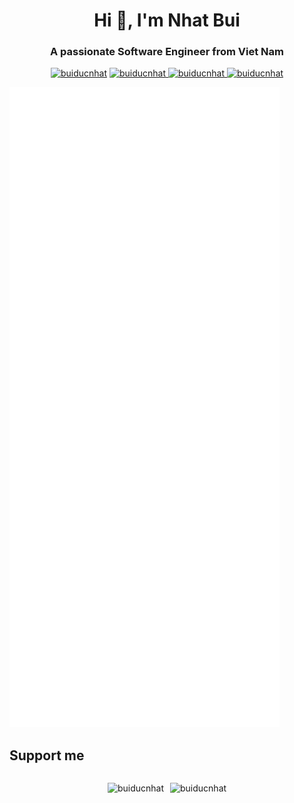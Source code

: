 <h1 align="center">Hi 👋, I'm Nhat Bui</h1>
<h3 align="center">A passionate Software Engineer from Viet Nam</h3>

<p align="center">
  <a href="https://github.com/buiducnhat" target="_blank"><img src="https://komarev.com/ghpvc/?username=buiducnhat&label=Profile%20views&color=0e75b6&style=flat" alt="buiducnhat" /></a>
  <a href="https://www.linkedin.com/in/buiducnhat/" target="_blank"><img src="https://img.shields.io/badge/Linkedin-buiducnhat-0077B5?logo=data:image/png;base64,iVBORw0KGgoAAAANSUhEUgAAABAAAAAQCAMAAAAoLQ9TAAAAb1BMVEUAl717ydz+/v684+3G5/Cy3+r5/P3///8Al72+5O55yNzt9/rh8vf9/v6DzN5zxdrx+fsDmL0sqMje8fbB5e4op8e14OvF5/BpwtgipcWu3em44uy64u3H6PCx3+qBy94Lm7+u3uovqsnE5u/2+/yCV68eAAAAAXRSTlP+GuMHfQAAAGJJREFUGNONzzcSgDAQA0AwYJ0Bk3NO/38jqbEZF6jTFjcnyyI9335DFMQ6JMh18MPGfKMt0xdqNpFgqwDC7AEXHglIMKBS4NiWEYECO9EMqYBDZAM/oeAdDby/PuTcPE7PCePeCSJkzvIGAAAAAElFTkSuQmCC&logoColor=white" alt="buiducnhat" /> </a>
  <a href="https://www.facebook.com/buiducnhat47" target="_blank"><img src="https://img.shields.io/badge/Facebook-buiducnhat47-3b5998?logo=facebook&logoColor=white" alt="buiducnhat" /> </a>
  <a href="mailto:nhaths4701@gmail.com" target="_blank"><img src="https://img.shields.io/badge/Email-nhaths4701@gmail.com-red?logo=gmail&logoColor=white" alt="buiducnhat" /> </a>
</p>

![Metrics](github-metrics.svg)

<h2 align="left">Support me</h2>

<div style="display: flex; justify-content: center; gap: 10px;">
<p><a href="https://www.buymeacoffee.com/buiducnhat"> <img align="left" src="https://cdn.buymeacoffee.com/buttons/v2/default-yellow.png" height="50" alt="buiducnhat" /></a></p>
<p><a href="https://ko-fi.com/buiducnhat"> <img align="right" src="https://cdn.prod.website-files.com/5c14e387dab576fe667689cf/670f5a01cf2da94a032117b9_support_me_on_kofi_red.png" height="50" alt="buiducnhat" /></a></p>
</div>
